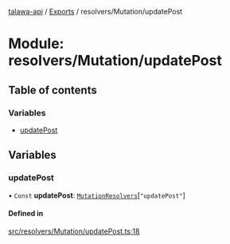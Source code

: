 [talawa-api](../README.md) / [Exports](../modules.md) / resolvers/Mutation/updatePost

# Module: resolvers/Mutation/updatePost

## Table of contents

### Variables

- [updatePost](resolvers_Mutation_updatePost.md#updatepost)

## Variables

### updatePost

• `Const` **updatePost**: [`MutationResolvers`](types_generatedGraphQLTypes.md#mutationresolvers)[``"updatePost"``]

#### Defined in

[src/resolvers/Mutation/updatePost.ts:18](https://github.com/PalisadoesFoundation/talawa-api/blob/515781e/src/resolvers/Mutation/updatePost.ts#L18)
